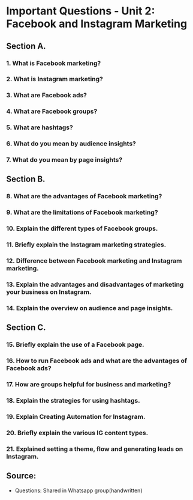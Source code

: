 # Important Questions - Unit 2: Facebook and Instagram Marketing

## Section A.

### 1. What is Facebook marketing?

### 2. What is Instagram marketing?

### 3. What are Facebook ads?

### 4. What are Facebook groups?

### 5. What are hashtags?

### 6. What do you mean by audience insights?

### 7. What do you mean by page insights?

## Section B.

### 8. What are the advantages of Facebook marketing?

### 9. What are the limitations of Facebook marketing?

### 10. Explain the different types of Facebook groups.

### 11. Briefly explain the Instagram marketing strategies.

### 12. Difference between Facebook marketing and Instagram marketing.

### 13. Explain the advantages and disadvantages of marketing your business on Instagram.

### 14. Explain the overview on audience and page insights.

## Section C.

### 15. Briefly explain the use of a Facebook page.

### 16. How to run Facebook ads and what are the advantages of Facebook ads?

### 17. How are groups helpful for business and marketing?

### 18. Explain the strategies for using hashtags.

### 19. Explain Creating Automation for Instagram.

### 20. Briefly explain the various IG content types.

### 21. Explained setting a theme, flow and generating leads on Instagram.


## Source:
- Questions: Shared in Whatsapp group(handwritten)